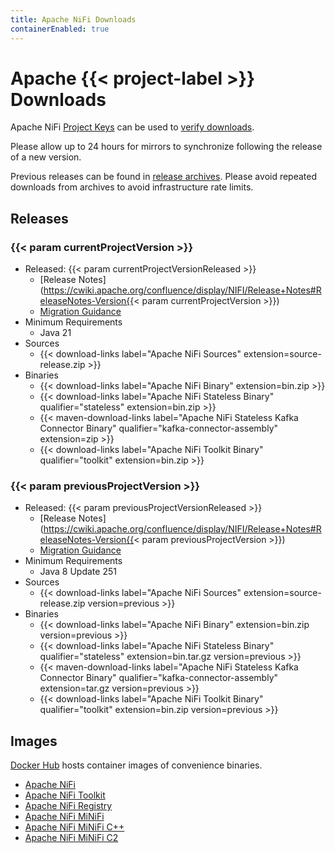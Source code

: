 ```yaml
---
title: Apache NiFi Downloads
containerEnabled: true
---
```


# Apache {{< project-label >}} Downloads

Apache NiFi [Project Keys](https://downloads.apache.org/nifi/KEYS) can be used to
[verify downloads](https://www.apache.org/info/verification.html). 

Please allow up to 24 hours for mirrors to synchronize following the release of a new version.

Previous releases can be found in [release archives](https://archive.apache.org/dist/nifi/).
Please avoid repeated downloads from archives to avoid infrastructure rate limits.

## Releases

### {{< param currentProjectVersion >}}

- Released: {{< param currentProjectVersionReleased >}}
  - [Release Notes](https://cwiki.apache.org/confluence/display/NIFI/Release+Notes#ReleaseNotes-Version{{< param currentProjectVersion >}})
  - [Migration Guidance](https://cwiki.apache.org/confluence/display/NIFI/Migration+Guidance)
- Minimum Requirements
  - Java 21
- Sources
  - {{< download-links label="Apache NiFi Sources" extension=source-release.zip >}}
- Binaries 
  - {{< download-links label="Apache NiFi Binary" extension=bin.zip >}} 
  - {{< download-links label="Apache NiFi Stateless Binary" qualifier="stateless" extension=bin.zip >}}
  - {{< maven-download-links label="Apache NiFi Stateless Kafka Connector Binary" qualifier="kafka-connector-assembly" extension=zip >}}
  - {{< download-links label="Apache NiFi Toolkit Binary" qualifier="toolkit" extension=bin.zip >}}

### {{< param previousProjectVersion >}}

- Released: {{< param previousProjectVersionReleased >}}
  - [Release Notes](https://cwiki.apache.org/confluence/display/NIFI/Release+Notes#ReleaseNotes-Version{{< param previousProjectVersion >}})
  - [Migration Guidance](https://cwiki.apache.org/confluence/display/NIFI/Migration+Guidance)
- Minimum Requirements
  - Java 8 Update 251
- Sources
  - {{< download-links label="Apache NiFi Sources" extension=source-release.zip version=previous >}}
- Binaries
  - {{< download-links label="Apache NiFi Binary" extension=bin.zip version=previous >}}
  - {{< download-links label="Apache NiFi Stateless Binary" qualifier="stateless" extension=bin.tar.gz version=previous >}}
  - {{< maven-download-links label="Apache NiFi Stateless Kafka Connector Binary" qualifier="kafka-connector-assembly" extension=tar.gz version=previous >}} 
  - {{< download-links label="Apache NiFi Toolkit Binary" qualifier="toolkit" extension=bin.zip version=previous >}}

## Images

[Docker Hub](https://hub.docker.com) hosts container images of convenience binaries.

- [Apache NiFi](https://hub.docker.com/r/apache/nifi)
- [Apache NiFi Toolkit](https://hub.docker.com/r/apache/nifi-toolkit)
- [Apache NiFi Registry](https://hub.docker.com/r/apache/nifi-registry)
- [Apache NiFi MiNiFi](https://hub.docker.com/r/apache/nifi-minifi)
- [Apache NiFi MiNiFi C++](https://hub.docker.com/r/apache/nifi-minifi-cpp)
- [Apache NiFi MiNiFi C2](https://hub.docker.com/r/apache/nifi-minifi-c2)
